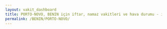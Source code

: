 ```yaml
---
layout: vakit_dashboard
title: PORTO-NOVO, BENIN için iftar, namaz vakitleri ve hava durumu - ilçe/eyalet seç
permalink: /BENIN/PORTO-NOVO/
---
```


<script type="text/javascript">
  var GLOBAL_COUNTRY = 'BENIN';
  var GLOBAL_CITY = 'PORTO-NOVO';
  var GLOBAL_STATE = '';
  var lat = 72;
  var lon = 21;
</script>
